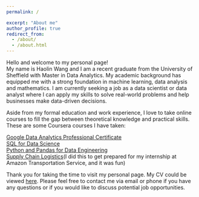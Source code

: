 ```yaml
---
permalink: /

excerpt: "About me"
author_profile: true
redirect_from: 
  - /about/
  - /about.html
---
```

Hello and welcome to my personal page!  
My name is Haolin Wang and I am a recent graduate from the University of Sheffield with Master in Data Analytics. My academic background has equipped me with a strong foundation in machine learning, data analysis and mathematics. I am currently seeking a job as a data scientist or data analyst where I can apply my skills to solve real-world problems and help businesses make data-driven decisions.  

Aside from my formal education and work experience, I love to take online courses to fill the gap between theoretical knowledge and practical skills. These are some Coursera courses I have taken:

[Google Data Analytics Professional Certificate](https://www.coursera.org/professional-certificates/google-data-analytics)  
[SQL for Data Science](https://www.coursera.org/learn/sql-for-data-science/home/welcome)  
[Python and Pandas for Data Engineering](https://www.coursera.org/learn/python-and-pandas-for-data-engineering-duke/home/welcome)  
[Supply Chain Logistics](https://www.coursera.org/learn/supply-chain-logistics/home/welcome)(I did this to get prepared for my internship at Amazon Transportation Service, and it was fun)


Thank you for taking the time to visit my personal page. My CV could be viewed [here](https://haolinwang2001.github.io/cv/). Please feel free to contact me via email or phone if you have any questions or if you would like to discuss potential job opportunities. 
